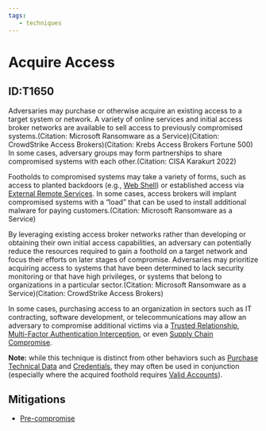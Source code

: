 ```yaml
---
tags:
   - techniques
---
```

# Acquire Access
## ID:T1650
Adversaries may purchase or otherwise acquire an existing access to a target system or network. A variety of online services and initial access broker networks are available to sell access to previously compromised systems.(Citation: Microsoft Ransomware as a Service)(Citation: CrowdStrike Access Brokers)(Citation: Krebs Access Brokers Fortune 500) In some cases, adversary groups may form partnerships to share compromised systems with each other.(Citation: CISA Karakurt 2022)

Footholds to compromised systems may take a variety of forms, such as access to planted backdoors (e.g., [Web Shell](techniques/T1505/003)) or established access via [External Remote Services](techniques/T1133). In some cases, access brokers will implant compromised systems with a “load” that can be used to install additional malware for paying customers.(Citation: Microsoft Ransomware as a Service)

By leveraging existing access broker networks rather than developing or obtaining their own initial access capabilities, an adversary can potentially reduce the resources required to gain a foothold on a target network and focus their efforts on later stages of compromise. Adversaries may prioritize acquiring access to systems that have been determined to lack security monitoring or that have high privileges, or systems that belong to organizations in a particular sector.(Citation: Microsoft Ransomware as a Service)(Citation: CrowdStrike Access Brokers)

In some cases, purchasing access to an organization in sectors such as IT contracting, software development, or telecommunications may allow an adversary to compromise additional victims via a [Trusted Relationship](techniques/T1199), [Multi-Factor Authentication Interception](techniques/T1111), or even [Supply Chain Compromise](techniques/T1195).

**Note:** while this technique is distinct from other behaviors such as [Purchase Technical Data](techniques/T1597/002) and [Credentials](techniques/T1589/001), they may often be used in conjunction (especially where the acquired foothold requires [Valid Accounts](techniques/T1078)).
## Mitigations
* [Pre-compromise](mitigations/M1056)
